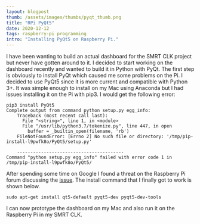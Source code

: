 ```yaml
---
layout: blogpost
thumb: /assets/images/thumbs/pyqt_thumb.png
title: "RPi PyQt5"
date: 2020-12-12
tags: raspberry-pi programming
intro: "Installing PyQt5 on Raspberry Pi."
---
```


I have been wanting to build an actual dashboard for the SMRT CLK project but never have gotten around to it. I decided to start working on the dashboard recently and wanted to build it in Python with PyQt. The first step is obviously to install PyQt which caused me some problems on the Pi. I decided to use PyQt5 since it is more current and compatible with Python 3+. It was simple enough to install on my Mac using Anaconda but I had issues installing it on the Pi with pip3. I would get the following error:
```
pip3 install PyQt5
Complete output from command python setup.py egg_info:
    Traceback (most recent call last):
      File "<string>", line 1, in <module>
      File "/usr/lib/python3.7/tokenize.py", line 447, in open
        buffer = _builtin_open(filename, 'rb')
    FileNotFoundError: [Errno 2] No such file or directory: '/tmp/pip-install-l9pwfk8o/PyQt5/setup.py'
    
    ----------------------------------------
Command "python setup.py egg_info" failed with error code 1 in /tmp/pip-install-l9pwfk8o/PyQt5/
```

After spending some time on Google I found a threat on the Raspberry Pi forum discussing the <a href="https://www.raspberrypi.org/forums/viewtopic.php?t=257914" target="_blank">issue</a>. The install command that I finally got to work is shown below.
```
sudo apt-get install qt5-default pyqt5-dev pyqt5-dev-tools
```

I can now prototype the dashboard on my Mac and also run it on the Raspberry Pi in my SMRT CLK.
